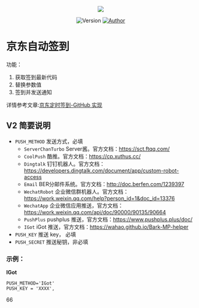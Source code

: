 <p align="center">
    <img src="https://cdn.jsdelivr.net/gh/ruicky/ruicky.github.io/2020/06/05/jd-sign/0.png">
</p>

<p align="center">
    <img alt="Version" src="https://img.shields.io/badge/release-2.0.0-blue"/>
    <a href="https://github.com/ruicky">
        <img alt="Author" src="https://img.shields.io/badge/author-ruicky-blueviolet"/>
    </a>
</p>

# 京东自动签到
功能：
1. 获取签到最新代码
2. 替换参数值
3. 签到并发送通知

详情参考文章:[京东定时签到-GitHub 实现](https://ruicky.github.io/2020/06/05/jd-sign/)

## V2 简要说明

+ `PUSH_METHOD` 发送方式，必填
  - `ServerChanTurbo` Server酱。官方文档：https://sct.ftqq.com/
  - `CoolPush` 酷推。官方文档：https://cp.xuthus.cc/
  - `Dingtalk` 钉钉机器人。官方文档：https://developers.dingtalk.com/document/app/custom-robot-access
  - `Email` BER分邮件系统。官方文档：http://doc.berfen.com/1239397
  - `WechatRobot` 企业微信群机器人。官方文档：https://work.weixin.qq.com/help?person_id=1&doc_id=13376
  - `WechatApp` 企业微信应用推送，官方文档：https://work.weixin.qq.com/api/doc/90000/90135/90664
  - `PushPlus` pushplus 推送，官方文档：https://www.pushplus.plus/doc/
  - `IGot` iGot 推送，官方文档：https://wahao.github.io/Bark-MP-helper
+ `PUSH_KEY` 推送 key， 必填
+ `PUSH_SECRET` 推送秘钥，非必填

### 示例：
**IGot**
```
PUSH_METHOD='IGot'
PUSH_KEY = 'XXXX',
```

66
